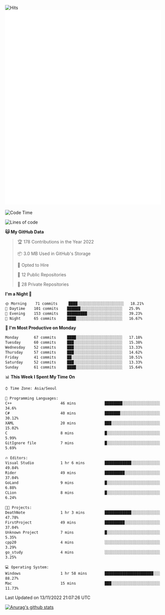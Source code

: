 ![Hits](https://hits.seeyoufarm.com/api/count/incr/badge.svg?url=https%3A%2F%2Fgithub.com%2Fkokose1234&count_bg=%2379C83D&title_bg=%23555555&icon=apple.svg&icon_color=%23E7E7E7&title=hits&edge_flat=false)
<br/>
![Metrics](https://github.com/kokose1234/kokose1234/blob/main/github-metrics.svg)

<!--START_SECTION:waka-->
![Code Time](http://img.shields.io/badge/Code%20Time-713%20hrs%2011%20mins-blue)

![Lines of code](https://img.shields.io/badge/From%20Hello%20World%20I%27ve%20Written-911%20Thousand%20lines%20of%20code-blue)

**🐱 My GitHub Data** 

> 🏆 178 Contributions in the Year 2022
 > 
> 📦 3.0 MB Used in GitHub's Storage 
 > 
> 💼 Opted to Hire
 > 
> 📜 12 Public Repositories 
 > 
> 🔑 28 Private Repositories  
 > 
**I'm a Night 🦉** 

```text
🌞 Morning    71 commits     ████░░░░░░░░░░░░░░░░░░░░░   18.21% 
🌆 Daytime    101 commits    ██████░░░░░░░░░░░░░░░░░░░   25.9% 
🌃 Evening    153 commits    █████████░░░░░░░░░░░░░░░░   39.23% 
🌙 Night      65 commits     ████░░░░░░░░░░░░░░░░░░░░░   16.67%

```
📅 **I'm Most Productive on Monday** 

```text
Monday       67 commits     ████░░░░░░░░░░░░░░░░░░░░░   17.18% 
Tuesday      60 commits     ███░░░░░░░░░░░░░░░░░░░░░░   15.38% 
Wednesday    52 commits     ███░░░░░░░░░░░░░░░░░░░░░░   13.33% 
Thursday     57 commits     ███░░░░░░░░░░░░░░░░░░░░░░   14.62% 
Friday       41 commits     ██░░░░░░░░░░░░░░░░░░░░░░░   10.51% 
Saturday     52 commits     ███░░░░░░░░░░░░░░░░░░░░░░   13.33% 
Sunday       61 commits     ████░░░░░░░░░░░░░░░░░░░░░   15.64%

```


📊 **This Week I Spent My Time On** 

```text
⌚︎ Time Zone: Asia/Seoul

💬 Programming Languages: 
C++                      46 mins             ████████░░░░░░░░░░░░░░░░░   34.6% 
C#                       40 mins             ███████░░░░░░░░░░░░░░░░░░   30.12% 
XAML                     20 mins             ███░░░░░░░░░░░░░░░░░░░░░░   15.02% 
C                        8 mins              █░░░░░░░░░░░░░░░░░░░░░░░░   5.99% 
GitIgnore file           7 mins              █░░░░░░░░░░░░░░░░░░░░░░░░   5.69%

🔥 Editors: 
Visual Studio            1 hr 6 mins         ████████████░░░░░░░░░░░░░   49.84% 
Rider                    49 mins             █████████░░░░░░░░░░░░░░░░   37.04% 
GoLand                   9 mins              █░░░░░░░░░░░░░░░░░░░░░░░░   6.88% 
CLion                    8 mins              █░░░░░░░░░░░░░░░░░░░░░░░░   6.24%

🐱‍💻 Projects: 
DeathNote                1 hr 3 mins         ████████████░░░░░░░░░░░░░   47.78% 
FirstProject             49 mins             █████████░░░░░░░░░░░░░░░░   37.04% 
Unknown Project          7 mins              █░░░░░░░░░░░░░░░░░░░░░░░░   5.35% 
cpp20                    4 mins              ░░░░░░░░░░░░░░░░░░░░░░░░░   3.29% 
go_study                 4 mins              ░░░░░░░░░░░░░░░░░░░░░░░░░   3.25%

💻 Operating System: 
Windows                  1 hr 58 mins        ██████████████████████░░░   88.27% 
Mac                      15 mins             ███░░░░░░░░░░░░░░░░░░░░░░   11.73%

```


 Last Updated on 13/11/2022 21:07:26 UTC
<!--END_SECTION:waka-->

[![Anurag's github stats](https://github-readme-stats.vercel.app/api?username=kokose1234&theme=dracula)](https://github.com/anuraghazra/github-readme-stats)



	
